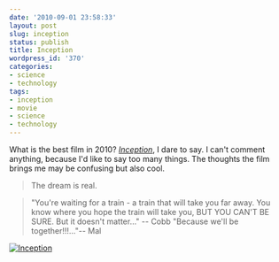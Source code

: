 ```yaml
---
date: '2010-09-01 23:58:33'
layout: post
slug: inception
status: publish
title: Inception
wordpress_id: '370'
categories:
- science
- technology
tags:
- inception
- movie
- science
- technology
---
```


What is the best film in 2010? _[Inception](http://inceptionmovie.warnerbros.com/)_, I dare to say. I can't comment anything, because I'd like to say too many things. The thoughts the film brings me may be confusing but also cool.



> The dream is real.




> "You're waiting for a train - a train that will take you far away. You know where you hope the train will take you, BUT YOU CAN'T BE SURE. But it doesn't matter..." -- Cobb
"Because we'll be together!!!..."-- Mal


[![Inception](http://upload.wikimedia.org/wikipedia/en/7/7f/Inception_ver3.jpg)](http://en.wikipedia.org/wiki/Inception_(film))
